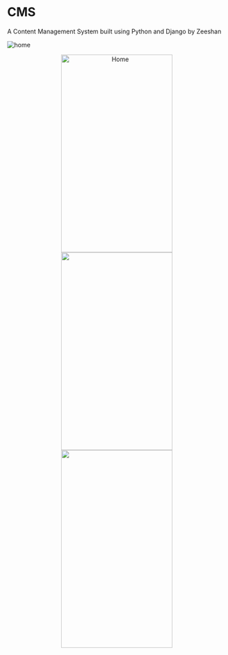 # CMS
 A Content Management System built using Python and Django by Zeeshan
 
![home](https://user-images.githubusercontent.com/35701613/111859637-490b1800-8968-11eb-9fcb-3f9a03f5ab92.png)


<p align="center">
  <img src="https://user-images.githubusercontent.com/35701613/111859637-490b1800-8968-11eb-9fcb-3f9a03f5ab92.png" alt="Home" width="256" height="455">
  <img src="screen2.png" width="256" height="455">
  <img src="screen3.png" width="256" height="455">
</p>
